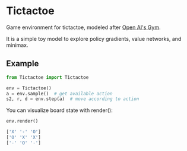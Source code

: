 # Tictactoe
Game environment for tictactoe, modeled after [Open AI's Gym](https://github.com/openai/gym).

It is a simple toy model to explore policy gradients, value networks, and minimax. 

## Example
```python
from Tictactoe import Tictactoe

env = Tictactoe()
a = env.sample()  # get available action
s2, r, d = env.step(a)  # move according to action
```
You can visualize board state with render():
```python
env.render()

['X' '-' 'O']
['O' 'X' 'X']
['-' 'O' '-']
```
